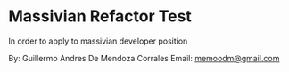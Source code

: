 # Massivian Refactor Test
In order to apply to massivian developer position

By: Guillermo Andres De Mendoza Corrales
Email: memoodm@gmail.com
